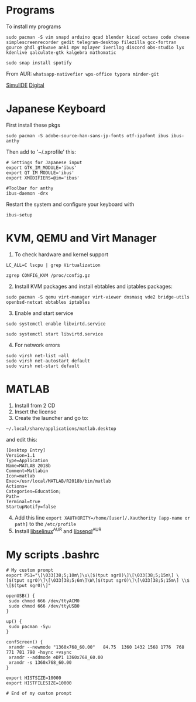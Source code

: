 # Programs

To install my programs

```sudo pacman -S vim snapd arduino qcad blender kicad octave code cheese simplescreenrecorder gedit telegram-desktop filezilla gcc-fortran gource ghdl gtkwave anki mpv mplayer iverilog discord obs-studio lyx kdenlive qalculate-gtk kalgebra mathomatic```

```sudo snap install spotify```

From AUR:
```whatsapp-nativefier wps-office typora minder-git```

[SimulIDE](https://www.simulide.com/)
[Digital](https://github.com/taffarel55/Digital/)

# Japanese Keyboard

First install these pkgs

```sudo pacman -S adobe-source-han-sans-jp-fonts otf-ipafont ibus ibus-anthy```

Then add to '~/.xprofile' this:
```
# Settings for Japanese input
export GTK_IM_MODULE='ibus'
export QT_IM_MODULE='ibus'
export XMODIFIERS=@im='ibus'

#Toolbar for anthy
ibus-daemon -drx
```

Restart the system and configure your keyboard with

```ibus-setup```

# KVM, QEMU and Virt Manager

1. To check hardware and kernel support

```LC_ALL=C lscpu | grep Virtualization```

```zgrep CONFIG_KVM /proc/config.gz```

2. Install KVM packages and install ebtables and iptables packages:

```sudo pacman -S qemu virt-manager virt-viewer dnsmasq vde2 bridge-utils openbsd-netcat ebtables iptables```

3. Enable and start service

```sudo systemctl enable libvirtd.service```

```sudo systemctl start libvirtd.service```

4. For network errors

```
sudo virsh net-list –all
sudo virsh net-autostart default
sudo virsh net-start default

```
# MATLAB

1. Install from 2 CD
2. Insert the license
3. Create the launcher and go to:

```~/.local/share/applications/matlab.desktop```

and edit this:
```
[Desktop Entry]
Version=1.1
Type=Application
Name=MATLAB 2018b
Comment=Matlabin
Icon=matlab
Exec=/usr/local/MATLAB/R2018b/bin/matlab
Actions=
Categories=Education;
Path=
Terminal=true
StartupNotify=false
```
4. Add this line ```export XAUTHORITY=/home/[user]/.Xauthority [app-name or path]``` to the ```/etc/profile```
5. Install [libselinux](https://aur.archlinux.org/packages/libselinux/)<sup>AUR</sup> and [libsepol](https://aur.archlinux.org/packages/libsepol/)<sup>AUR</sup>

# My scripts .bashrc

```
# My custom prompt
export PS1="\[\033[38;5;10m\]\u\[$(tput sgr0)\]\[\033[38;5;15m\] \[$(tput sgr0)\]\[\033[38;5;6m\]\W\[$(tput sgr0)\]\[\033[38;5;15m\] \\$ \[$(tput sgr0)\]"

openUSB() {
 sudo chmod 666 /dev/ttyACM0
 sudo chmod 666 /dev/ttyUSB0
}

up() {
 sudo pacman -Syu 
}

confScreen() {
 xrandr --newmode "1360x768_60.00"   84.75  1360 1432 1568 1776  768 771 781 798 -hsync +vsync
 xrandr --addmode eDP1 1360x768_60.00
 xrandr -s 1360x768_60.00
}

export HISTSIZE=10000
export HISTFILESIZE=10000

# End of my custom prompt
```
